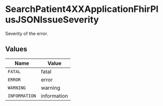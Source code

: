 # SearchPatient4XXApplicationFhirPlusJSONIssueSeverity

Severity of the error.


## Values

| Name          | Value         |
| ------------- | ------------- |
| `FATAL`       | fatal         |
| `ERROR`       | error         |
| `WARNING`     | warning       |
| `INFORMATION` | information   |